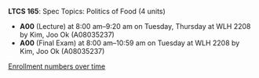 **LTCS 165**: Spec Topics: Politics of Food (4 units)

- **A00** (Lecture) at 8:00 am–9:20 am on Tuesday, Thursday at WLH 2208 by Kim, Joo Ok (A08035237)
- **A00** (Final Exam) at 8:00 am–10:59 am on Tuesday at WLH 2208 by Kim, Joo Ok (A08035237)

[Enrollment numbers over time](./LTCS165.tsv)
